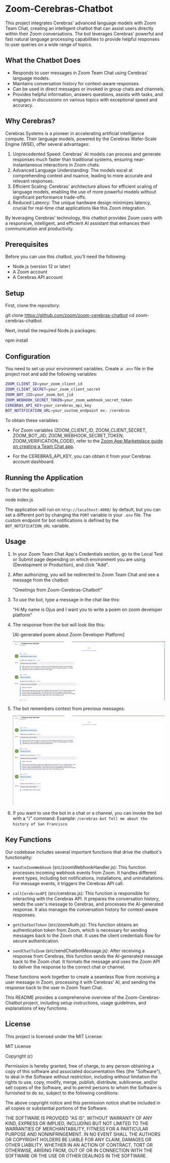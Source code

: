 # Zoom-Cerebras-Chatbot

This project integrates Cerebras' advanced language models with Zoom Team Chat, creating an intelligent chatbot that can assist users directly within their Zoom conversations. The bot leverages Cerebras' powerful and fast natural language processing capabilities to provide helpful responses to user queries on a wide range of topics.

## What the Chatbot Does

- Responds to user messages in Zoom Team Chat using Cerebras' language models.
- Maintains conversation history for context-aware responses.
- Can be used in direct messages or invoked in group chats and channels.
- Provides helpful information, answers questions, assists with tasks, and engages in discussions on various topics with exceptional speed and accuracy.

## Why Cerebras?

Cerebras Systems is a pioneer in accelerating artificial intelligence compute. Their language models, powered by the Cerebras Wafer-Scale Engine (WSE), offer several advantages:

1. Unprecedented Speed: Cerebras' AI models can process and generate responses much faster than traditional systems, ensuring near-instantaneous interactions in Zoom chats.
2. Advanced Language Understanding: The models excel at comprehending context and nuance, leading to more accurate and relevant responses.
3. Efficient Scaling: Cerebras' architecture allows for efficient scaling of language models, enabling the use of more powerful models without significant performance trade-offs.
4. Reduced Latency: The unique hardware design minimizes latency, crucial for real-time chat applications like this Zoom integration.

By leveraging Cerebras' technology, this chatbot provides Zoom users with a responsive, intelligent, and efficient AI assistant that enhances their communication and productivity.

## Prerequisites

Before you can use this chatbot, you'll need the following:

- Node.js (version 12 or later)
- A Zoom account
- A Cerebras API account

## Setup

First, clone the repository:

git clone https://github.com/zoom/zoom-cerebras-chatbot
cd zoom-cerebras-chatbot

Next, install the required Node.js packages:

npm install
## Configuration
You need to set up your environment variables. Create a `.env` file in the project root and add the following variables:

``` bash
ZOOM_CLIENT_ID=your_zoom_client_id
ZOOM_CLIENT_SECRET=your_zoom_client_secret
ZOOM_BOT_JID=your_zoom_bot_jid
ZOOM_WEBHOOK_SECRET_TOKEN=your_zoom_webhook_secret_token
CEREBRAS_API_KEY=your_cerebras_api_key
BOT_NOTIFICATION_URL=your_custom_endpoint ex: /cerebras

```

To obtain these variables:

- For Zoom variables (ZOOM_CLIENT_ID, ZOOM_CLIENT_SECRET, ZOOM_BOT_JID, ZOOM_WEBHOOK_SECRET_TOKEN, ZOOM_VERIFICATION_CODE), refer to the [Zoom App Marketplace guide on creating a Team Chat app](https://developers.zoom.us/docs/team-chat-apps/create/).

- For the CEREBRAS_API_KEY, you can obtain it from your Cerebras account dashboard.

## Running the Application

To start the application:


node index.js

The application will run on `http://localhost:4000/` by default, but you can set a different port by changing the `PORT` variable in your `.env` file. The custom endpoint for bot notifications is defined by the `BOT_NOTIFICATION_URL` variable.

## Usage

1. In your Zoom Team Chat App's Credentials section, go to the Local Test or Submit page depending on which environment you are using (Development or Production), and click "Add".

2. After authorizing, you will be redirected to Zoom Team Chat and see a message from the chatbot:

   "Greetings from Zoom-Cerebras-Chatbot!"

3. To use the bot, type a message in the chat like this:

   "Hi My name is Ojus and I want you to write a poem on zoom developer platform"

4. The response from the bot will look like this:

   [AI-generated poem about Zoom Developer Platform]

   ![Query Example](/images/image.png)

5. The bot remembers context from previous messages:

   ![Context Example](/images/image%202.png)

6. If you want to use the bot in a chat or a channel, you can invoke the bot with a "/" command:
   Example:
   `/cerebras-bot Tell me about the history of San Francisco`

## Key Functions

Our codebase includes several important functions that drive the chatbot's functionality:

- `handleZoomWebhook` (src/zoomWebhookHandler.js): This function processes incoming webhook events from Zoom. It handles different event types, including bot notifications, installations, and uninstallations. For message events, it triggers the Cerebras API call.

- `callCerebrasAPI` (src/cerebras.js): This function is responsible for interacting with the Cerebras API. It prepares the conversation history, sends the user's message to Cerebras, and processes the AI-generated response. It also manages the conversation history for context-aware responses.

- `getChatbotToken` (src/zoomAuth.js): This function obtains an authentication token from Zoom, which is necessary for sending messages back to the Zoom chat. It uses the client credentials flow for secure authentication.

- `sendChatToZoom` (src/sendChatbotMessage.js): After receiving a response from Cerebras, this function sends the AI-generated message back to the Zoom chat. It formats the message and uses the Zoom API to deliver the response to the correct chat or channel.

These functions work together to create a seamless flow from receiving a user message in Zoom, processing it with Cerebras' AI, and sending the response back to the user in Zoom Team Chat.

This README provides a comprehensive overview of the Zoom-Cerebras-Chatbot project, including setup instructions, usage guidelines, and explanations of key functions.

## License

This project is licensed under the MIT License:

MIT License

Copyright (c)

Permission is hereby granted, free of charge, to any person obtaining a copy
of this software and associated documentation files (the "Software"), to deal
in the Software without restriction, including without limitation the rights
to use, copy, modify, merge, publish, distribute, sublicense, and/or sell
copies of the Software, and to permit persons to whom the Software is
furnished to do so, subject to the following conditions:

The above copyright notice and this permission notice shall be included in all
copies or substantial portions of the Software.

THE SOFTWARE IS PROVIDED "AS IS", WITHOUT WARRANTY OF ANY KIND, EXPRESS OR
IMPLIED, INCLUDING BUT NOT LIMITED TO THE WARRANTIES OF MERCHANTABILITY,
FITNESS FOR A PARTICULAR PURPOSE AND NONINFRINGEMENT. IN NO EVENT SHALL THE
AUTHORS OR COPYRIGHT HOLDERS BE LIABLE FOR ANY CLAIM, DAMAGES OR OTHER
LIABILITY, WHETHER IN AN ACTION OF CONTRACT, TORT OR OTHERWISE, ARISING FROM,
OUT OF OR IN CONNECTION WITH THE SOFTWARE OR THE USE OR OTHER DEALINGS IN THE
SOFTWARE.


